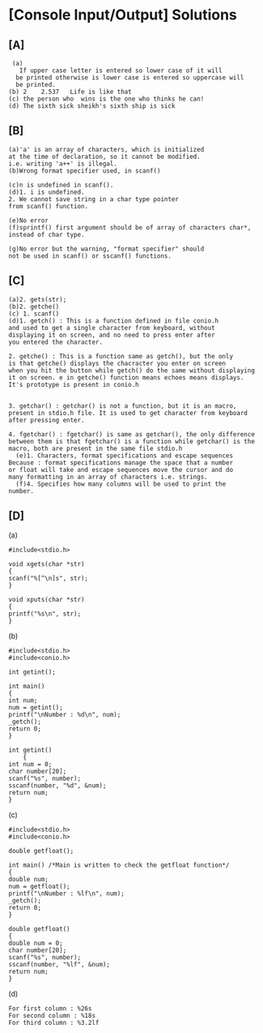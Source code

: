 # [Console Input/Output] Solutions

## [A]

     (a)
       If upper case letter is entered so lower case of it will 
      be printed otherwise is lower case is entered so uppercase will 
      be printed.
    (b) 2    2.537   Life is like that
    (c) the person who  wins is the one who thinks he can!
    (d) The sixth sick sheikh's sixth ship is sick

## [B]
    
    (a)'a' is an array of characters, which is initialized
	at the time of declaration, so it cannot be modified.
	i.e. writing 'a++' is illegal.
    (b)Wrong format specifier used, in scanf()

    (c)n is undefined in scanf().
    (d)1. i is undefined.
	2. We cannot save string in a char type pointer 
	from scanf() function.

    (e)No error
    (f)sprintf() first argument should be of array of characters char*,
	instead of char type. 

    (g)No error but the warning, "format specifier" should
	not be used in scanf() or sscanf() functions.

## [C]

  	(a)2. gets(str);
  	(b)2. getche()
  	(c) 1. scanf()
  	(d)1. getch() : This is a function defined in file conio.h
	and used to get a single character from keyboard, without 
	displaying it on screen, and no need to press enter after 
	you entered the character.

	2. getche() : This is a function same as getch(), but the only 
	is that getche() displays the chacracter you enter on screen
	when you hit the button while getch() do the same without displaying
	it on screen. e in getche() function means echoes means displays.
	It's prototype is present in conio.h


	3. getchar() : getchar() is not a function, but it is an macro,
	present in stdio.h file. It is used to get character from keyboard 
	after pressing enter.

	4. fgetchar() : fgetchar() is same as getchar(), the only difference 
	between them is that fgetchar() is a function while getchar() is the 
	macro, both are present in the same file stdio.h
	  (e)1. Characters, format specifications and escape sequences
	Because : format specifications manage the space that a number 
	or float will take and escape sequences move the cursor and do 
	many formatting in an array of characters i.e. strings.
	  (f)4. Specifies how many columns will be used to print the
	number.

## [D]

  (a) 
  
  	#include<stdio.h>

	void xgets(char *str)
	{
	scanf("%[^\n]s", str);
	}

	void xputs(char *str)
	{
	printf("%s\n", str);
	}
  (b)
  
  	#include<stdio.h>
	#include<conio.h>

	int getint();

	int main()
	{
	int num;
	num = getint();
	printf("\nNumber : %d\n", num);
	_getch();
	return 0;
	}

	int getint()
		{
	int num = 0;
	char number[20];
	scanf("%s", number);
	sscanf(number, "%d", &num);
	return num;
	}
  (c)
  
  	#include<stdio.h>
	#include<conio.h>

	double getfloat();

	int main() /*Main is written to check the getfloat function*/
	{
	double num;
	num = getfloat();
	printf("\nNumber : %lf\n", num);
	_getch();
	return 0;
	}

	double getfloat()
	{
	double num = 0;
	char number[20];
	scanf("%s", number);
	sscanf(number, "%lf", &num);
	return num;
	}
  (d)
  
  	For first column : %26s
	For second column : %18s
	For third column : %3.2lf
